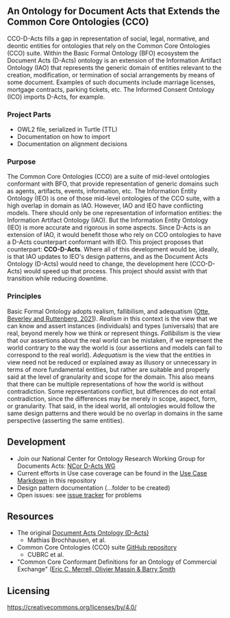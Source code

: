 ## An Ontology for Document Acts that Extends the Common Core Ontologies (CCO)
CCO-D-Acts fills a gap in representation of social, legal, normative, and deontic entities for ontologies that rely on the Common Core Ontologies (CCO) suite. Within the Basic Formal Ontology (BFO) ecosystem the Document Acts (D-Acts) ontology is an extension of the Information Artifact Ontology (IAO) that represents the generic domain of entities relevant to the creation, modification, or termination of social arrangements by means of some document. Examples of such documents include marriage licenses, mortgage contracts, parking tickets, etc. The Informed Consent Ontology (ICO) imports D-Acts, for example.

### Project Parts
- OWL2 file, serialized in Turtle (TTL)
- Documentation on how to import
- Documentation on alignment decisions

### Purpose
The Common Core Ontologies (CCO) are a suite of mid-level ontologies conformant with BFO, that provide representation of generic domains such as agents, artifacts, events, information, etc. The Information Entity Ontology (IEO) is one of those mid-level ontologies of the CCO suite, with a high overlap in domain as IAO. However, IAO and IEO have conflicting models. There should only be one representation of information entities: the Information Artifact Ontology (IAO). But the Information Entity Ontology (IEO) is more accurate and rigorous in some aspects. Since D-Acts is an extension of IAO, it would benefit those who rely on CCO ontologies to have a D-Acts counterpart conformant with IEO. This project proposes that counterpart: **CCO-D-Acts**. Where all of this development would be, ideally, is that IAO updates to IEO's design patterns, and as the Document Acts Ontology (D-Acts) would need to change, the development here (CCO-D-Acts) would speed up that process. This project should assist with that transition while reducing downtime.

### Principles
Basic Formal Ontology adopts realism, fallibilism, and adequatism ([Otte, Beverley and Ruttenberg, 2021](https://philarchive.org/archive/OTTBBF)). _Realism_ in this context is the view that we can know and assert instances (individuals) and types (universals) that are real, beyond merely how we think or represent things. _Fallibilism_ is the view that our assertions about the real world can be mistaken, if we represent the world contrary to the way the world is (our assertions and models can fail to correspond to the real world). _Adequatism_ is the view that the entities in view need not be reduced or explained away as illusory or unnecessary in terms of more fundamental entities, but rather are suitable and properly said at the level of granularity and scope for the domain. This also means that there can be multiple representations of how the world is without contradiction. Some representations conflict, but differences do not entail contradiction, since the differences may be merely in scope, aspect, form, or granularity. That said, in the ideal world, all ontologies would follow the same design patterns and there would be no overlap in domains in the same perspective (asserting the same entities).

## Development
- Join our National Center for Ontology Research Working Group for Documents Acts: [NCor D-Acts WG](https://johnbeve.github.io/NCOR-Test/d-acts-wg/)
- Current efforts in Use case coverage can be found in the [Use Case Markdown](https://github.com/jonathanvajda/cco-d-acts/blob/main/use-cases.md) in this repository
- Design pattern documentation (...folder to be created)
- Open issues: see [issue tracker](https://github.com/jonathanvajda/cco-d-acts/issues) for problems 

## Resources
- The original [Document Acts Ontology (D-Acts)](https://github.com/d-acts/d-acts)
  - Mathias Brochhausen, et al.
- Common Core Ontologies (CCO) suite [GitHub repository](https://github.com/CommonCoreOntology/CommonCoreOntologies)
  - CUBRC et al.
- "Common Core Conformant Definitions for an Ontology of Commercial Exchange" ([Eric C. Merrell, Olivier Massin & Barry Smith](https://philarchive.org/rec/MERCCC)

## Licensing
https://creativecommons.org/licenses/by/4.0/
